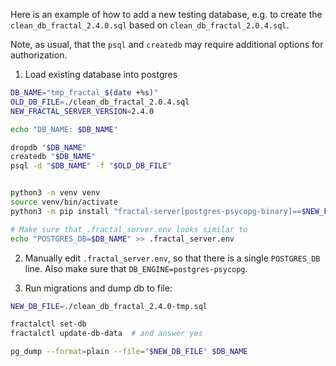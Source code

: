 Here is an example of how to add a new testing database, e.g. to create the `clean_db_fractal_2.4.0.sql` based on `clean_db_fractal_2.0.4.sql`.

Note, as usual, that the `psql` and `createdb` may require additional options for authorization.


1. Load existing database into postgres
```bash
DB_NAME="tmp_fractal_$(date +%s)"
OLD_DB_FILE=./clean_db_fractal_2.0.4.sql
NEW_FRACTAL_SERVER_VERSION=2.4.0

echo "DB_NAME: $DB_NAME"

dropdb "$DB_NAME"
createdb "$DB_NAME"
psql -d "$DB_NAME" -f "$OLD_DB_FILE"


python3 -m venv venv
source venv/bin/activate
python3 -m pip install "fractal-server[postgres-psycopg-binary]==$NEW_FRACTAL_SERVER_VERSION"

# Make sure that .fractal_server.env looks similar to
echo "POSTGRES_DB=$DB_NAME" >> .fractal_server.env
```

2. Manually edit `.fractal_server.env`, so that there is a single `POSTGRES_DB`
   line. Also make sure that `DB_ENGINE=postgres-psycopg`.

3. Run migrations and dump db to file:
```bash
NEW_DB_FILE=./clean_db_fractal_2.4.0-tmp.sql

fractalctl set-db
fractalctl update-db-data  # and answer yes

pg_dump --format=plain --file="$NEW_DB_FILE" $DB_NAME
```
